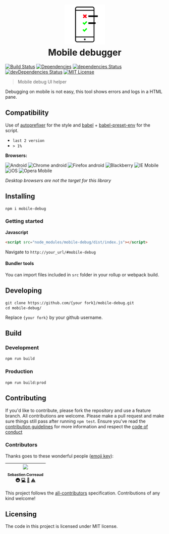 <h1 align="center">
<img src="https://raw.githubusercontent.com/iGitScor/mobile-debug/master/logo.png" />
<br />
Mobile debugger
</h1>

[![Build Status][build-badge]][build]
[![Dependencies][dependencyci-badge]][dependencyci]
[![dependencies Status][dependencies-badge]][dependencies]
[![devDependencies Status][devDependencies-badge]][devDependencies]
[![MIT License][license-badge]][LICENSE]

> Mobile debug UI helper

Debugging on mobile is not easy, this tool shows errors and logs in a HTML pane.

## Compatibility

Use of [autoprefixer](https://github.com/postcss/autoprefixer) for the style and [babel](https://github.com/babel/babel) + [babel-preset-env](https://github.com/babel/babel-preset-env) for the script.

- `last 2 version`
- `> 1%`

**Browsers:**

![Android][android-badge]
![Chrome android][chrome-android-badge]
![Firefox android][firefox-android-badge]
![Blackberry][blackberry-badge]
![IE Mobile][ie-mobile-badge]
![iOS][ios-badge]
![Opera Mobile][opera-mobile-badge]

_Desktop browsers are not the target for this library_

## Installing

```shell
npm i mobile-debug
```

### Getting started

**Javascript**
```html
<script src="node_modules/mobile-debug/dist/index.js"></script>
```

Navigate to `http://your_url/#mobile-debug`

#### Bundler tools

You can import files included in `src` folder in your rollup or webpack build.

## Developing

```shell
git clone https://github.com/{your fork}/mobile-debug.git
cd mobile-debug/
```

Replace `{your fork}` by your github username.

## Build

### Development

```shell
npm run build
```

### Production

```shell
npm run build:prod
```

## Contributing

If you'd like to contribute, please fork the repository and use a feature
branch. All contributions are welcome. Please make a pull request and make sure things still pass after running `npm test`.
Ensure you've read the [contribution guidelines](CONTRIBUTING.md) for more information and respect the [code of conduct](CODE_OF_CONDUCT.md)

### Contributors

Thanks goes to these wonderful people ([emoji key](https://github.com/kentcdodds/all-contributors#emoji-key)):

<!-- ALL-CONTRIBUTORS-LIST:START - Do not remove or modify this section -->
| [<img src="https://avatars3.githubusercontent.com/u/2276944?v=3" width="100px;"/><br /><sub>Sebastien Correaud</sub>](http://twitter.com/iTweetScor)<br />🚇 [💻](https://github.com/iGitScor/mobile-debug/commits?author=iGitScor) [📖](https://github.com/iGitScor/mobile-debug/commits?author=iGitScor) [⚠️](https://github.com/iGitScor/mobile-debug/commits?author=iGitScor) |
| :---: |
<!-- ALL-CONTRIBUTORS-LIST:END -->

This project follows the [all-contributors](https://github.com/kentcdodds/all-contributors) specification. Contributions of any kind welcome!

## Licensing

The code in this project is licensed under MIT license.

[build-badge]: https://img.shields.io/travis/iGitScor/mobile-debug.svg?style=flat-square
[build]: https://travis-ci.org/iGitScor/mobile-debug
[dependencyci-badge]: https://dependencyci.com/github/iGitScor/mobile-debug/badge?style=flat-square
[dependencyci]: https://dependencyci.com/github/iGitScor/mobile-debug
[dependencies-badge]: https://david-dm.org/iGitScor/mobile-debug/status.svg?style=flat-square
[dependencies]: https://david-dm.org/iGitScor/mobile-debug
[devDependencies-badge]: https://david-dm.org/iGitScor/mobile-debug/dev-status.svg?style=flat-square
[devDependencies]: https://david-dm.org/iGitScor/mobile-debug?type=dev
[license-badge]: https://img.shields.io/npm/l/mobile-debug.svg?style=flat-square
[license]: https://github.com/iGitScor/mobile-debug/blob/master/LICENSE
[android-badge]: https://img.shields.io/badge/Android-%3E=%204-ff69b4.svg?style=flat-square
[chrome-android-badge]: https://img.shields.io/badge/Chrome%20android-%3E=%2057-ff69b4.svg?style=flat-square
[firefox-android-badge]: https://img.shields.io/badge/Firefox%20android-%3E=%2052-ff69b4.svg?style=flat-square
[blackberry-badge]: https://img.shields.io/badge/Blackberry-%2010-ff69b4.svg?style=flat-square
[ie-mobile-badge]: https://img.shields.io/badge/IE%20mobile-%3E=%2010-ff69b4.svg?style=flat-square
[ios-badge]: https://img.shields.io/badge/iOS-%3E=%205-ff69b4.svg?style=flat-square
[opera-mobile-badge]: https://img.shields.io/badge/Opera%20mobile-%3E=%2037-ff69b4.svg?style=flat-square
